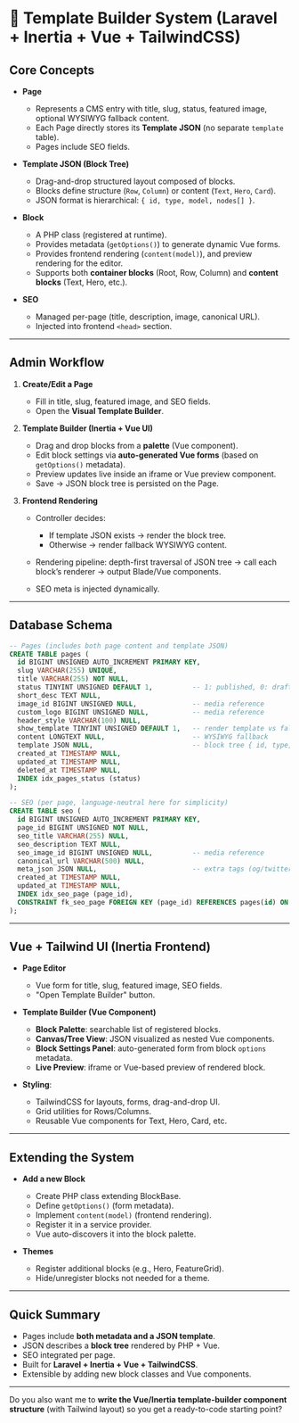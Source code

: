 
# 🚀 Template Builder System (Laravel + Inertia + Vue + TailwindCSS)

## Core Concepts

* **Page**

  * Represents a CMS entry with title, slug, status, featured image, optional WYSIWYG fallback content.
  * Each Page directly stores its **Template JSON** (no separate `template` table).
  * Pages include SEO fields.

* **Template JSON (Block Tree)**

  * Drag-and-drop structured layout composed of blocks.
  * Blocks define structure (`Row`, `Column`) or content (`Text`, `Hero`, `Card`).
  * JSON format is hierarchical: `{ id, type, model, nodes[] }`.

* **Block**

  * A PHP class (registered at runtime).
  * Provides metadata (`getOptions()`) to generate dynamic Vue forms.
  * Provides frontend rendering (`content(model)`), and preview rendering for the editor.
  * Supports both **container blocks** (Root, Row, Column) and **content blocks** (Text, Hero, etc.).

* **SEO**

  * Managed per-page (title, description, image, canonical URL).
  * Injected into frontend `<head>` section.

---

## Admin Workflow

1. **Create/Edit a Page**

   * Fill in title, slug, featured image, and SEO fields.
   * Open the **Visual Template Builder**.

2. **Template Builder (Inertia + Vue UI)**

   * Drag and drop blocks from a **palette** (Vue component).
   * Edit block settings via **auto-generated Vue forms** (based on `getOptions()` metadata).
   * Preview updates live inside an iframe or Vue preview component.
   * Save → JSON block tree is persisted on the Page.

3. **Frontend Rendering**

   * Controller decides:

     * If template JSON exists → render the block tree.
     * Otherwise → render fallback WYSIWYG content.
   * Rendering pipeline: depth-first traversal of JSON tree → call each block’s renderer → output Blade/Vue components.
   * SEO meta is injected dynamically.

---

## Database Schema

```sql
-- Pages (includes both page content and template JSON)
CREATE TABLE pages (
  id BIGINT UNSIGNED AUTO_INCREMENT PRIMARY KEY,
  slug VARCHAR(255) UNIQUE,
  title VARCHAR(255) NOT NULL,
  status TINYINT UNSIGNED DEFAULT 1,          -- 1: published, 0: draft
  short_desc TEXT NULL,
  image_id BIGINT UNSIGNED NULL,              -- media reference
  custom_logo BIGINT UNSIGNED NULL,           -- media reference
  header_style VARCHAR(100) NULL,
  show_template TINYINT UNSIGNED DEFAULT 1,   -- render template vs fallback content
  content LONGTEXT NULL,                      -- WYSIWYG fallback
  template JSON NULL,                         -- block tree { id, type, model, nodes[] }
  created_at TIMESTAMP NULL,
  updated_at TIMESTAMP NULL,
  deleted_at TIMESTAMP NULL,
  INDEX idx_pages_status (status)
);

-- SEO (per page, language-neutral here for simplicity)
CREATE TABLE seo (
  id BIGINT UNSIGNED AUTO_INCREMENT PRIMARY KEY,
  page_id BIGINT UNSIGNED NOT NULL,
  seo_title VARCHAR(255) NULL,
  seo_description TEXT NULL,
  seo_image_id BIGINT UNSIGNED NULL,          -- media reference
  canonical_url VARCHAR(500) NULL,
  meta_json JSON NULL,                        -- extra tags (og/twitter/etc.)
  created_at TIMESTAMP NULL,
  updated_at TIMESTAMP NULL,
  INDEX idx_seo_page (page_id),
  CONSTRAINT fk_seo_page FOREIGN KEY (page_id) REFERENCES pages(id) ON DELETE CASCADE
);
```

---

## Vue + Tailwind UI (Inertia Frontend)

* **Page Editor**

  * Vue form for title, slug, featured image, SEO fields.
  * "Open Template Builder" button.

* **Template Builder (Vue Component)**

  * **Block Palette**: searchable list of registered blocks.
  * **Canvas/Tree View**: JSON visualized as nested Vue components.
  * **Block Settings Panel**: auto-generated form from block `options` metadata.
  * **Live Preview**: iframe or Vue-based preview of rendered block.

* **Styling**:

  * TailwindCSS for layouts, forms, drag-and-drop UI.
  * Grid utilities for Rows/Columns.
  * Reusable Vue components for Text, Hero, Card, etc.

---

## Extending the System

* **Add a new Block**

  * Create PHP class extending BlockBase.
  * Define `getOptions()` (form metadata).
  * Implement `content(model)` (frontend rendering).
  * Register it in a service provider.
  * Vue auto-discovers it into the block palette.

* **Themes**

  * Register additional blocks (e.g., Hero, FeatureGrid).
  * Hide/unregister blocks not needed for a theme.

---

## Quick Summary

* Pages include **both metadata and a JSON template**.
* JSON describes a **block tree** rendered by PHP + Vue.
* SEO integrated per page.
* Built for **Laravel + Inertia + Vue + TailwindCSS**.
* Extensible by adding new block classes and Vue components.

---

Do you also want me to **write the Vue/Inertia template-builder component structure** (with Tailwind layout) so you get a ready-to-code starting point?
